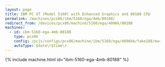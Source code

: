 ```yaml
---
layout: page
title: IBM PC XT (Model 5160) with Enhanced Graphics and 80188 CPU
permalink: /machines/pcx86/ibm/5160/ega/4mb/80188/
redirect_from: /devices/pcx86/machine/5160/ega/4096k/80188
machines:
  - id: ibm-5160-ega-4mb-80188
    type: pcx86
    config: /pcjs/configs/pcx86/machine/ibm/5160/ega/4096kb/fake188/machine.xml
    autoType: $date\r$time\r
---
```


{% include machine.html id="ibm-5160-ega-4mb-80188" %}

